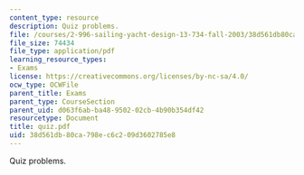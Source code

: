 ```yaml
---
content_type: resource
description: Quiz problems.
file: /courses/2-996-sailing-yacht-design-13-734-fall-2003/38d561db80ca798ec6c209d3602785e8_quiz.pdf
file_size: 74434
file_type: application/pdf
learning_resource_types:
- Exams
license: https://creativecommons.org/licenses/by-nc-sa/4.0/
ocw_type: OCWFile
parent_title: Exams
parent_type: CourseSection
parent_uid: d063f6ab-ba48-9502-02cb-4b90b354df42
resourcetype: Document
title: quiz.pdf
uid: 38d561db-80ca-798e-c6c2-09d3602785e8
---
```

Quiz problems.